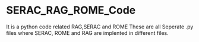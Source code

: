 # SERAC_RAG_ROME_Code
It is a python code related RAG,SERAC and ROME
These are all Seperate .py files where SERAC, ROME and RAG are implented in different files.
